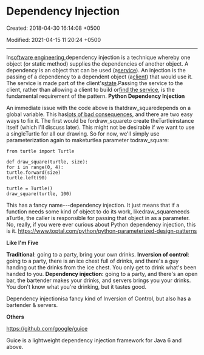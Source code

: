 # Dependency Injection

Created: 2018-04-30 16:14:08 +0500

Modified: 2021-04-15 11:20:24 +0500

---

In[software engineering](https://en.m.wikipedia.org/wiki/Software_engineering),dependency injection is a technique whereby one object (or static method) supplies the dependencies of another object. A dependency is an object that can be used (a[service](https://en.m.wikipedia.org/wiki/Service_(systems_architecture))). An injection is the passing of a dependency to a dependent object (a[client](https://en.m.wikipedia.org/wiki/Client_(computing))) that would use it. The service is made part of the client's[state](https://en.m.wikipedia.org/wiki/State_(computer_science)).Passing the service to the client, rather than allowing a client to build or[find the service](https://en.m.wikipedia.org/wiki/Service_locator_pattern), is the fundamental requirement of the pattern.
**Python Dependency Injection**

An immediate issue with the code above is thatdraw_squaredepends on a global variable. This has[lots of bad consequences](http://wiki.c2.com/?GlobalVariablesAreBad), and there are two easy ways to fix it. The first would be fordraw_squareto create theTurtleinstance itself (which I'll discuss later). This might not be desirable if we want to use a singleTurtle for all our drawing. So for now, we'll simply use parameterization again to maketurtlea parameter todraw_square:

```
from turtle import Turtle

def draw_square(turtle, size):
for i in range(0, 4):
turtle.forward(size)
turtle.left(90)

turtle = Turtle()
draw_square(turtle, 100)
```

This has a fancy name---dependency injection. It just means that if a function needs some kind of object to do its work, likedraw_squareneeds aTurtle, the caller is responsible for passing that object in as a parameter. No, really, if you were ever curious about Python dependency injection, this is it.
<https://www.toptal.com/python/python-parameterized-design-patterns>

**Like I'm Five**

**Traditional**: going to a party, bring your own drinks.
**Inversion of control**: going to a party, there is an ice chest full of drinks, and there's a guy handing out the drinks from the ice chest. You only get to drink what's been handed to you.
**Dependency injection:** going to a party, and there's an open bar, the bartender makes your drinks, and servers brings you your drinks. You don't know what you're drinking, but it tastes good.

Dependency injectionisa fancy kind of Inversion of Control, but also has a bartender & servers.

**Others**

<https://github.com/google/guice>

Guice is a lightweight dependency injection framework for Java 6 and above.
